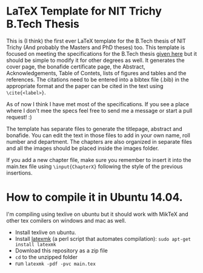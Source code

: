 # LaTeX Template for NIT Trichy B.Tech Thesis

This is (I think) the first ever LaTeX template for the B.Tech thesis of NIT Trichy (And probably the Masters and PhD theses) too. This template is focused on meeting the specifications for the B.Tech thesis [given here](http://www.nitt.edu/home/academics/rules/Thesis_Guidelines.pdf) but it should be simple to modify it for other degrees as well. It generates the cover page, the bonafide certificate page, the Abstract, Acknowledgements, Table of Contets, lists of figures and tables and the references. The citations need to be entered into a bibtex file (.bib) in the appropriate format and the paper can be cited in the text using `\cite{<label>}`.

As of now I think I have met most of the specifications. If you see a place where I don't mee the specs feel free to send me a message or start a pull request! :)

The template has separate files to generate the titlepage, abstract and bonafide. You can edit the text in those files to add in your own name, roll number and department. The chapters are also organized in separate files and all the images should be placed inside the images folder.

If you add a new chapter file, make sure you remember to insert it into the main.tex file using `\input{ChapterX}` following the style of the previous insertions. 

# How to compile it in Ubuntu 14.04.
I'm compiling using texlive on ubuntu but it should work with MikTeX and other tex comilers on windows and mac as well.
 * Install texlive on ubuntu.
 * Install [latexmk](www.phys.psu.edu/~collins/software/latexmk-jcc/) (a perl script that automates compilation): `sudo apt-get install latexmk`
 * Download this repository as a zip file
 * `cd` to the unzipped folder
 * run `latexmk -pdf -pvc main.tex`
